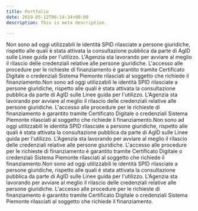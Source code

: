 ```yaml
---
title: Portfolio
date: 2019-05-12T06:14:34+00:00
description: This is meta description.

---
```

Non sono ad oggi utilizzabili le identità SPID rilasciate a persone giuridiche, rispetto alle quali è stata attivata la consultazione pubblica da parte di AgID sulle Linee guida per l'utilizzo. L'Agenzia sta lavorando per avviare al meglio il rilascio delle credenziali relative alle persone giuridiche. L'accesso alle procedure per le richieste di finanziamento è garantito tramite Certificato Digitale o credenziali Sistema Piemonte rilasciati al soggetto che richiede il finanziamento.Non sono ad oggi utilizzabili le identità SPID rilasciate a persone giuridiche, rispetto alle quali è stata attivata la consultazione pubblica da parte di AgID sulle Linee guida per l'utilizzo. L'Agenzia sta lavorando per avviare al meglio il rilascio delle credenziali relative alle persone giuridiche. L'accesso alle procedure per le richieste di finanziamento è garantito tramite Certificato Digitale o credenziali Sistema Piemonte rilasciati al soggetto che richiede il finanziamento.Non sono ad oggi utilizzabili le identità SPID rilasciate a persone giuridiche, rispetto alle quali è stata attivata la consultazione pubblica da parte di AgID sulle Linee guida per l'utilizzo. L'Agenzia sta lavorando per avviare al meglio il rilascio delle credenziali relative alle persone giuridiche. L'accesso alle procedure per le richieste di finanziamento è garantito tramite Certificato Digitale o credenziali Sistema Piemonte rilasciati al soggetto che richiede il finanziamento.Non sono ad oggi utilizzabili le identità SPID rilasciate a persone giuridiche, rispetto alle quali è stata attivata la consultazione pubblica da parte di AgID sulle Linee guida per l'utilizzo. L'Agenzia sta lavorando per avviare al meglio il rilascio delle credenziali relative alle persone giuridiche. L'accesso alle procedure per le richieste di finanziamento è garantito tramite Certificato Digitale o credenziali Sistema Piemonte rilasciati al soggetto che richiede il finanziamento.